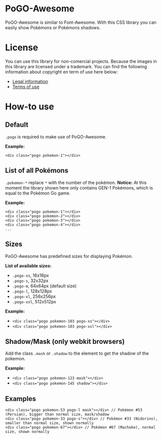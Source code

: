 # PoGO-Awesome
PoGO-Awesome is similar to Font-Awesome. With this CSS library you can easily show Pokémons or Pokémons shadows.

# License
You can use this library for non-comercial projects. Because the images in this library are licensed under a trademark. You can find the following information about copyright en term of use here below:
- [Legal information](http://www.pokemon.com/us/legal/)
- [Terms of use](http://www.pokemon.com/us/terms-of-use/)

# How-to use
## Default
`.pogo` is required to make use of PoGO-Awesome.

**Example:**
```
<div class="pogo pokemon-1"></div>
```

## List of all Pokémons
`.pokemon-*` replace `*` with the number of the pokémon. **Notice:** At this moment the library shown here only contains GEN-1 Pokémons, which is equal to the Pokémon Go game.

**Example:**
```
<div class="pogo pokemon-1"></div>
<div class="pogo pokemon-2"></div>
<div class="pogo pokemon-3"></div>
<div class="pogo pokemon-4"></div>
...
```

## Sizes
PoGO-Awesome has predefined sizes for displaying Pokémon.

**List of available sizes:**
- `.pogo-xs`, 16x16px
- `.pogo-s`, 32x32px
- `.pogo-m`, 64x64px (default size)
- `.pogo-l`, 128x128px
- `.pogo-xl`, 256x256px
- `.pogo-xxl`, 512x512px

**Example:**
- `<div class="pogo pokemon-103 pogo-xs"></div>`
- `<div class="pogo pokemon-103 pogo-xxl"></div>`


## Shadow/Mask (only webkit browsers)
Add the class `.mask` or `.shadow` to the element to get the shadow of the pokemon.

**Example:**
- `<div class="pogo pokemon-123 mask"></div>`
- `<div class="pogo pokemon-145 shadow"></div>`

## Examples
```
<div class="pogo pokemon-53 pogo-l mask"></div> // Pokémon #53 (Persian), bigger than normal size, mask/shadow
<div class="pogo pokemon-33 pogo-s"></div> // Pokémon #33 (Nidorino), smaller than normal size, shown normally
<div class="pogo pokemon-67"></div> // Pokémon #67 (Machoke), normal size, shown normally
```